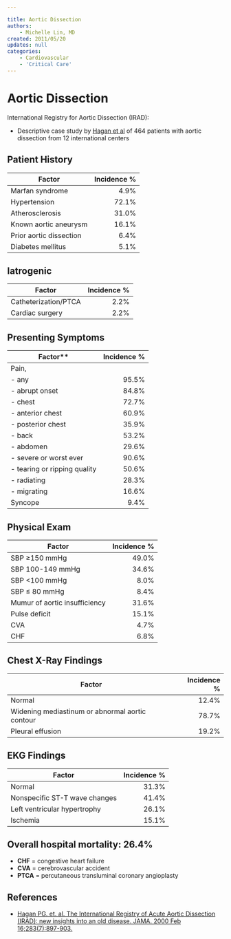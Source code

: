 ```yaml
---

title: Aortic Dissection
authors:
    - Michelle Lin, MD
created: 2011/05/20
updates: null
categories:
    - Cardiovascular
    - 'Critical Care'
---
```


# Aortic Dissection

International Registry for Aortic Dissection (IRAD):

- Descriptive case study by [Hagan et al](http://www.ncbi.nlm.nih.gov/pubmed/?term=10685714) of 464 patients with aortic dissection from 12 international centers 

## Patient History

| Factor                  | Incidence % |
| ----------------------- | ----------: |
| Marfan syndrome         |        4.9% |
| Hypertension            |       72.1% |
| Atherosclerosis         |       31.0% |
| Known aortic aneurysm   |       16.1% |
| Prior aortic dissection |        6.4% |
| Diabetes mellitus       |        5.1% |

## Iatrogenic

| Factor               | Incidence % |
| -------------------- | ----------: |
| Catheterization/PTCA |        2.2% |
| Cardiac surgery      |        2.2% |

## Presenting Symptoms

| Factor\*\*                   | Incidence % |
| ---------------------------- | ----------: |
| Pain,                        |             |
| - any                        |       95.5% |
| - abrupt onset               |       84.8% |
| - chest                      |       72.7% |
| - anterior chest             |       60.9% |
| - posterior chest            |       35.9% |
| - back                       |       53.2% |
| - abdomen                    |       29.6% |
| - severe or worst ever       |       90.6% |
| - tearing or ripping quality |       50.6% |
| - radiating                  |       28.3% |
| - migrating                  |       16.6% |
| Syncope                      |        9.4% |

## Physical Exam

| Factor                        | Incidence % |
| ----------------------------- | ----------: |
| SBP ≥150 mmHg                 |       49.0% |
| SBP 100-149 mmHg              |       34.6% |
| SBP &lt;100 mmHg              |        8.0% |
| SBP ≤ 80 mmHg                 |        8.4% |
| Mumur of aortic insufficiency |       31.6% |
| Pulse deficit                 |       15.1% |
| CVA                           |        4.7% |
| CHF                           |        6.8% |

## Chest X-Ray Findings

| Factor                                          | Incidence % |
| ----------------------------------------------- | ----------: |
| Normal                                          |       12.4% |
| Widening mediastinum or abnormal aortic contour |       78.7% |
| Pleural effusion                                |       19.2% |

## EKG Findings

| Factor                        | Incidence % |
| ----------------------------- | ----------: |
| Normal                        |       31.3% |
| Nonspecific ST-T wave changes |       41.4% |
| Left ventricular hypertrophy  |       26.1% |
| Ischemia                      |       15.1% |

## Overall hospital mortality: 26.4%

- **CHF** = congestive heart failure
- **CVA** = cerebrovascular accident
- **PTCA** = percutaneous transluminal coronary angioplasty

## References

- [Hagan PG. et. al. The International Registry of Acute Aortic Dissection (IRAD): new insights into an old disease. JAMA. 2000 Feb 16;283(7):897-903.](http://www.ncbi.nlm.nih.gov/pubmed/?term=10685714)
